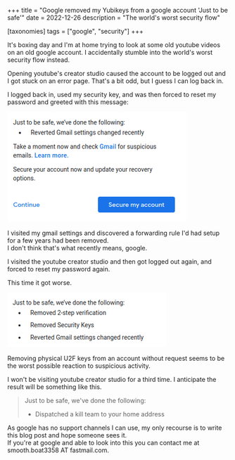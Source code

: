 +++
title = "Google removed my Yubikeys from a google account 'Just to be safe'"
date = 2022-12-26
description = "The world's worst security flow"

[taxonomies]
tags = ["google", "security"]
+++

It's boxing day and I'm at home trying to look at some old youtube videos on an old google account. I accidentally stumble into the world's worst security flow instead.

Opening youtube's creator studio caused the account to be logged out and I got stuck on an error page.
That's a bit odd, but I guess I can log back in.

I logged back in, used my security key, and was then forced to reset my password and greeted with this message:

!["Just to be safe, we've done the following: Reverted Gmail settings changed recently"](./lockout-1.png)

I visited my gmail settings and discovered a forwarding rule I'd had setup for a few years had been removed.  
I don't think that's what recently means, google.

I visited the youtube creator studio and then got logged out again, and forced to reset my password again.

This time it got worse.

!["Just to be safe, we've done the following: Removed 2-step verification, Removed Security Keys, Reverted Gmail settings changed recently"](./lockout-2.png)

Removing physical U2F keys from an account without request seems to be the worst possible reaction to suspicious activity.

I won't be visiting youtube creator studio for a third time. I anticipate the result will be something like this.

> Just to be safe, we've done the following:
>
> * Dispatched a kill team to your home address

As google has no support channels I can use, my only recourse is to write this blog post and hope someone sees it.  
If you're at google and able to look into this you can contact me at smooth.boat3358 AT fastmail.com.